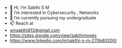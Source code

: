 - 👋 Hi, I’m Sakthi S M
- 👀 I’m interested in Cybersecurity , Networks
- 🌱 I’m currently pursuing my undergraduate
- 📫 Reach at 
- smsakthi812@gmail.com
- https://sites.google.com/view/sakthimoses
- https://www.linkedin.com/in/sakthi-s-m-270b60200/


